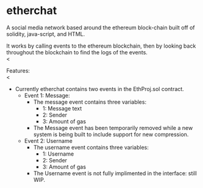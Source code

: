 # etherchat
A social media network based around the ethereum block-chain built off of solidity, java-script, and HTML. <br />

It works by calling events to the ethereum blockchain, then by looking back throughout the blockchain to find the logs of the events. <br /><

Features:  <br /><
  - Currently etherchat contains two events in the EthProj.sol contract. <br />
    - Event 1: Message: <br />
      - The message event contains three variables: <br />
        - 1: Message text <br />
        - 2: Sender <br />
        - 3: Amount of gas <br />
      - The Message event has been temporarily removed while a new system is being built to include support for new compression. <br />
    - Event 2: Username <br />
      - The username event contains three variables: <br />
        - 1: Username <br />
        - 2: Sender <br />
        - 3: Amount of gas <br />
       - The Username event is not fully implimented in the interface: still WIP. <br />

